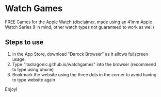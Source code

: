 # Watch Games

FREE Games for the Apple Watch
(disclaimer, made using an 41mm Apple Watch Series 9 in mind, other watch types not guaranteed to work as well)

## Steps to use
1. In the App Store, download "Darock Browser" as it allows fullscreen usage.
2. Type "itsdragonic.github.io/watchgames" into the browser (recommend to type using phone)
3. Bookmark the website using the three dots in the corner to avoid having to type website again

Enjoy!
